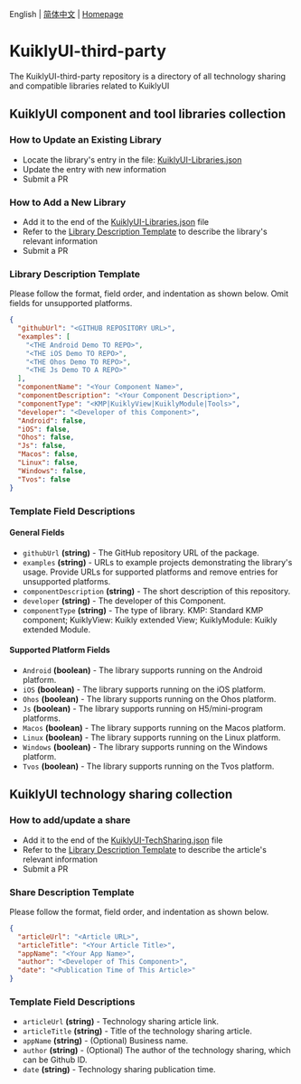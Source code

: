 English | [简体中文](./README-zh_CN.md) | [Homepage](https://framework.tds.qq.com/)
# KuiklyUI-third-party
The KuiklyUI-third-party repository is a directory of all technology sharing and compatible libraries related to KuiklyUI

## KuiklyUI component and tool libraries collection
### How to Update an Existing Library
- Locate the library's entry in the file: [KuiklyUI-Libraries.json](https://github.com/Tencent-TDS/ThirdParty/blob/main/KuiklyUI-Libraries.json)
- Update the entry with new information
- Submit a PR

### How to Add a New Library
- Add it to the end of the [KuiklyUI-Libraries.json](https://github.com/Tencent-TDS/ThirdParty/blob/main/KuiklyUI-Libraries.json) file
- Refer to the [Library Description Template](#library-description-template) to describe the library's relevant information
- Submit a PR

### Library Description Template
Please follow the format, field order, and indentation as shown below. Omit fields for unsupported platforms.

```json
{
  "githubUrl": "<GITHUB REPOSITORY URL>", 
  "examples": [
    "<THE Android Demo TO REPO>", 
    "<THE iOS Demo TO REPO>", 
    "<THE Ohos Demo TO REPO>", 
    "<THE Js Demo TO A REPO>"
  ], 
  "componentName": "<Your Component Name>",
  "componentDescription": "<Your Component Description>",
  "componentType": "<KMP|KuiklyView|KuiklyModule|Tools>",
  "developer": "<Developer of this Component>",
  "Android": false, 
  "iOS": false, 
  "Ohos": false, 
  "Js": false, 
  "Macos": false, 
  "Linux": false, 
  "Windows": false, 
  "Tvos": false
}
```

### Template Field Descriptions
#### General Fields
- `githubUrl`
  **(string)** - The GitHub repository URL of the package.
- `examples`
  **(string)** - URLs to example projects demonstrating the library's usage. Provide URLs for supported platforms and remove entries for unsupported platforms.
- `componentDescription`
  **(string)** - The short description of this repository.
- `developer`
  **(string)** - The developer of this Component.
- `componentType`
  **(string)** - The type of library. KMP: Standard KMP component; KuiklyView: Kuikly extended View; KuiklyModule: Kuikly extended Module.

#### Supported Platform Fields
- `Android`
  **(boolean)** - The library supports running on the Android platform.
- `iOS`
  **(boolean)** - The library supports running on the iOS platform.
- `Ohos`
  **(boolean)** - The library supports running on the Ohos platform.
- `Js`
  **(boolean)** - The library supports running on H5/mini-program platforms.
- `Macos`
  **(boolean)** - The library supports running on the Macos platform.
- `Linux`
  **(boolean)** - The library supports running on the Linux platform.
- `Windows`
  **(boolean)** - The library supports running on the Windows platform.
- `Tvos`
  **(boolean)** - The library supports running on the Tvos platform.


## KuiklyUI technology sharing collection
### How to add/update a share
- Add it to the end of the [KuiklyUI-TechSharing.json](https://github.com/Tencent-TDS/ThirdParty/blob/main/KuiklyUI-TechSharing.json) file
- Refer to the [Library Description Template](#share-description-template) to describe the article's relevant information
- Submit a PR

### Share Description Template
Please follow the format, field order, and indentation as shown below. 
```json
{
  "articleUrl": "<Article URL>",
  "articleTitle": "<Your Article Title>",
  "appName": "<Your App Name>",
  "author": "<Developer of This Component>",
  "date": "<Publication Time of This Article>"
}
```
### Template Field Descriptions
- `articleUrl`
  **(string)** - Technology sharing article link.
- `articleTitle`
  **(string)** - Title of the technology sharing article.
- `appName`
  **(string)** - (Optional) Business name.
- `author`
  **(string)** - (Optional) The author of the technology sharing, which can be Github ID.
- `date`
  **(string)** - Technology sharing publication time.



